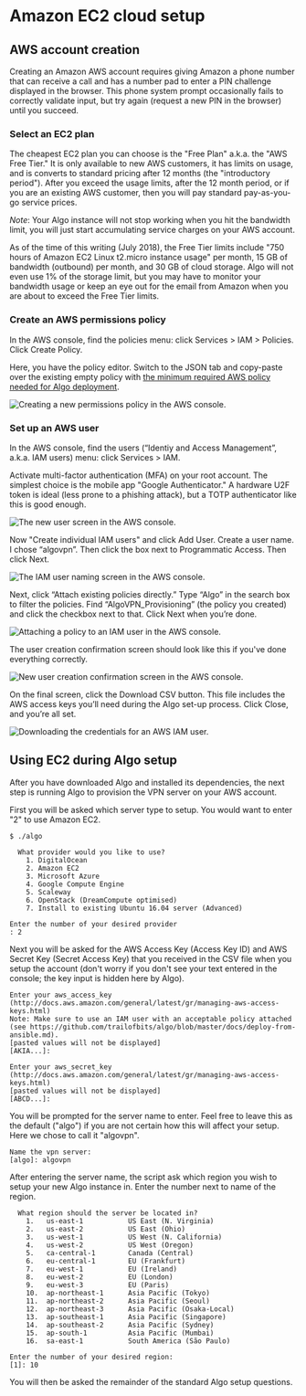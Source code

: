 # Amazon EC2 cloud setup

## AWS account creation

Creating an Amazon AWS account requires giving Amazon a phone number that can receive a call and has a number pad to enter a PIN challenge displayed in the browser. This phone system prompt occasionally fails to correctly validate input, but try again (request a new PIN in the browser) until you succeed.

### Select an EC2 plan

The cheapest EC2 plan you can choose is the "Free Plan" a.k.a. the "AWS Free Tier." It is only available to new AWS customers, it has limits on usage, and is converts to standard pricing after 12 months (the "introductory period"). After you exceed the usage limits, after the 12 month period, or if you are an existing AWS customer, then you will pay standard pay-as-you-go service prices.

*Note*: Your Algo instance will not stop working when you hit the bandwidth limit, you will just start accumulating service charges on your AWS account.

As of the time of this writing (July 2018), the Free Tier limits include "750 hours of Amazon EC2 Linux t2.micro instance  usage" per month, 15 GB of bandwidth (outbound) per month, and 30 GB of cloud storage. Algo will not even use 1% of the storage limit, but you may have to monitor your bandwidth usage or keep an eye out for the email from Amazon when you are about to exceed the Free Tier limits.

### Create an AWS permissions policy

In the AWS console, find the policies menu: click Services > IAM > Policies. Click Create Policy.

Here, you have the policy editor. Switch to the JSON tab and copy-paste over the existing empty policy with [the minimum required AWS policy needed for Algo deployment](https://github.com/trailofbits/algo/blob/master/docs/deploy-from-ansible.md#minimum-required-iam-permissions-for-deployment).

![Creating a new permissions policy in the AWS console.](/docs/images/aws-ec2-new-policy.png)

### Set up an AWS user

In the AWS console, find the users (“Identiy and Access Management”, a.k.a. IAM users) menu: click Services > IAM.

Activate multi-factor authentication (MFA) on your root account. The simplest choice is the mobile app "Google Authenticator." A hardware U2F token is ideal (less prone to a phishing attack), but a TOTP authenticator like this is good enough.

![The new user screen in the AWS console.](/docs/images/aws-ec2-new-user.png)

Now "Create individual IAM users" and click Add User. Create a user name. I chose “algovpn”. Then click the box next to Programmatic Access. Then click Next.

![The IAM user naming screen in the AWS console.](/docs/images/aws-ec2-new-user-name.png)

Next, click “Attach existing policies directly.” Type “Algo” in the search box to filter the policies. Find “AlgoVPN_Provisioning” (the policy you created) and click the checkbox next to that. Click Next when you’re done.

![Attaching a policy to an IAM user in the AWS console.](/docs/images/aws-ec2-attach-policy.png)

The user creation confirmation screen should look like this if you've done everything correctly.

![New user creation confirmation screen in the AWS console.](/docs/images/aws-ec2-new-user-confirm.png)

On the final screen, click the Download CSV button. This file includes the AWS access keys you’ll need during the Algo set-up process. Click Close, and you’re all set.

![Downloading the credentials for an AWS IAM user.](/docs/images/aws-ec2-new-user-csv.png)

## Using EC2 during Algo setup

After you have downloaded Algo and installed its dependencies, the next step is running Algo to provision the VPN server  on your AWS account.

First you will be asked which server type to setup. You would want to enter "2" to use Amazon EC2.

```
$ ./algo

  What provider would you like to use?
    1. DigitalOcean
    2. Amazon EC2
    3. Microsoft Azure
    4. Google Compute Engine
    5. Scaleway
    6. OpenStack (DreamCompute optimised)
    7. Install to existing Ubuntu 16.04 server (Advanced)

Enter the number of your desired provider
: 2
```

Next you will be asked for the AWS Access Key (Access Key ID) and AWS Secret Key (Secret Access Key) that you received in  the CSV file when you setup the account (don't worry if you don't see your text entered in the console; the key input is  hidden here by Algo).

```
Enter your aws_access_key (http://docs.aws.amazon.com/general/latest/gr/managing-aws-access-keys.html)
Note: Make sure to use an IAM user with an acceptable policy attached (see https://github.com/trailofbits/algo/blob/master/docs/deploy-from-ansible.md).
[pasted values will not be displayed]
[AKIA...]: 

Enter your aws_secret_key (http://docs.aws.amazon.com/general/latest/gr/managing-aws-access-keys.html)
[pasted values will not be displayed]
[ABCD...]: 
```

You will be prompted for the server name to enter. Feel free to leave this as the default ("algo") if you are not certain  how this will affect your setup. Here we chose to call it "algovpn".

```
Name the vpn server:
[algo]: algovpn
```

After entering the server name, the script ask which region you wish to setup your new Algo instance in. Enter the number  next to name of the region.

```
  What region should the server be located in?
    1.   us-east-1           US East (N. Virginia)
    2.   us-east-2           US East (Ohio)
    3.   us-west-1           US West (N. California)
    4.   us-west-2           US West (Oregon)
    5.   ca-central-1        Canada (Central)
    6.   eu-central-1        EU (Frankfurt)
    7.   eu-west-1           EU (Ireland)
    8.   eu-west-2           EU (London)
    9.   eu-west-3           EU (Paris)
    10.  ap-northeast-1      Asia Pacific (Tokyo)
    11.  ap-northeast-2      Asia Pacific (Seoul)
    12.  ap-northeast-3      Asia Pacific (Osaka-Local)
    13.  ap-southeast-1      Asia Pacific (Singapore)
    14.  ap-southeast-2      Asia Pacific (Sydney)
    15.  ap-south-1          Asia Pacific (Mumbai)
    16.  sa-east-1           South America (São Paulo)

Enter the number of your desired region:
[1]: 10
```

You will then be asked the remainder of the standard Algo setup questions.
